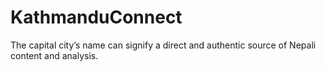 # KathmanduConnect
 The capital city’s name can signify a direct and authentic source of Nepali content and analysis.

